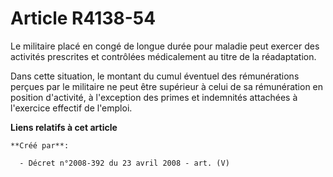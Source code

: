 # Article R4138-54

Le militaire placé en congé de longue durée pour maladie peut exercer des activités prescrites et contrôlées médicalement au
titre de la réadaptation.

Dans cette situation, le montant du cumul éventuel des rémunérations perçues par le militaire ne peut être supérieur à celui
de sa rémunération en position d'activité, à l'exception des primes et indemnités attachées à l'exercice effectif de
l'emploi.

**Liens relatifs à cet article**

	**Créé par**:

	  - Décret n°2008-392 du 23 avril 2008 - art. (V)
